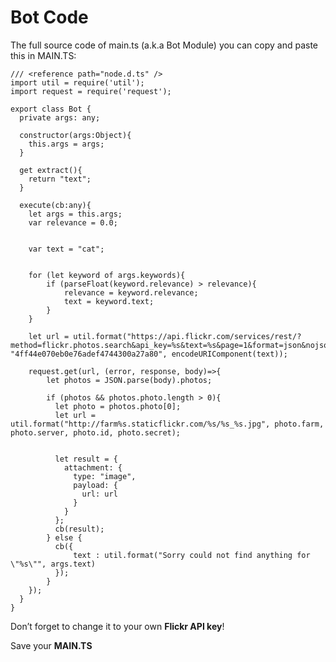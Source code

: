 # Bot Code

The full source code of main.ts (a.k.a Bot Module) you can copy and paste this in MAIN.TS:

    /// <reference path="node.d.ts" />
    import util = require('util');
    import request = require('request');

    export class Bot {
      private args: any;

      constructor(args:Object){
        this.args = args;
      }

      get extract(){
        return "text";
      }

      execute(cb:any){
        let args = this.args;
        var relevance = 0.0;


        var text = "cat";


        for (let keyword of args.keywords){
            if (parseFloat(keyword.relevance) > relevance){
                relevance = keyword.relevance;
                text = keyword.text;
            }
        }

        let url = util.format("https://api.flickr.com/services/rest/?method=flickr.photos.search&api_key=%s&text=%s&page=1&format=json&nojsoncallback=1&sort=relevance", "4ff44e070eb0e76adef4744300a27a80", encodeURIComponent(text));

        request.get(url, (error, response, body)=>{
            let photos = JSON.parse(body).photos;

            if (photos && photos.photo.length > 0){
              let photo = photos.photo[0];
              let url = util.format("http://farm%s.staticflickr.com/%s/%s_%s.jpg", photo.farm, photo.server, photo.id, photo.secret);


              let result = {
                attachment: {
                  type: "image",
                  payload: {
                    url: url
                  }
                }
              };
              cb(result);
            } else {
              cb({
                  text : util.format("Sorry could not find anything for \"%s\"", args.text)
              });
            }
        });
      }
    }


Don’t forget to change it to your own **Flickr API key**!


Save your **MAIN.TS**